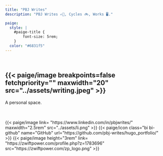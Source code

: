 ```yaml
---
title: "PBJ Writes"
description: "PBJ Writes ✍🏻, Cycles 🚲, Works 🖥️."

paige:
  style: |
    #paige-title {
        font-size: 5rem;
    }
  color: "#6831f5"
---
```

<br>

{{< paige/image
    breakpoints=false
    fetchpriority=""
    maxwidth="20"
    src="../assets/writing.jpeg" >}} 
---

<p class="display-5 fw-bold h2 text-center">A personal space.</p>
<br>
<br>
<div class="column-gap-3 d-flex display-6 justify-content-center mb-3">
{{< paige/image link= "https://www.linkedin.com/in/pbjwrites/" maxwidth="2.5rem" src="../assets/li.png" >}} 
{{< paige/icon class="bi bi-github" name="GitHub" url="https://github.com/pbj-writes/hugo_portfolio/" >}}
{{< paige/image height="3rem" link= "https://zwiftpower.com/profile.php?z=1783696" src="https://zwiftpower.com/zp_logo.png" >}}

   <style>
  .strava-badge- { display: inline-block; height: 48px; }
  .strava-badge- img { visibility: hidden; height: 48px; }
  .strava-badge-:hover { background-position: 0 -63px; }
  .strava-badge-follow { height: 48px; width: 48px; background: url(//badges.strava.com/echelon-sprite-48.png) no-repeat 0 0; }
</style>
<a href="https://strava.com/athletes/8610265" class="strava-badge- strava-badge-follow" target="_blank"><img src="//badges.strava.com/echelon-sprite-48.png" alt="Strava" /></a>
</div>             